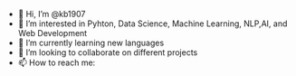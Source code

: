 - 👋 Hi, I’m @kb1907
- 👀 I’m interested in Pyhton, Data Science, Machine Learning, NLP,AI, and Web Development
- 🌱 I’m currently learning new languages
- 💞️ I’m looking to collaborate on different projects
- 📫 How to reach me: 

<!---
kb1907/kb1907 is a ✨ special ✨ repository because its `README.md` (this file) appears on your GitHub profile.
You can click the Preview link to take a look at your changes.
--->
